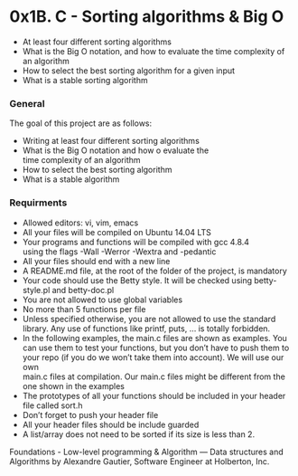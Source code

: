 # 0x1B. C - Sorting algorithms & Big O
* At least four different sorting algorithms
* What is the Big O notation, and how to evaluate the time complexity of an algorithm
* How to select the best sorting algorithm for a given input
* What is a stable sorting algorithm



### General  
The goal of this project are as follows:  

- Writing at least four different sorting algorithms
- What is the Big O notation and how o evaluate the  
  time complexity of an algorithm
- How to select the best sorting algorithm
- What is a stable algorithm  

### Requirments  

- Allowed editors: vi, vim, emacs    
- All your files will be compiled on Ubuntu 14.04 LTS
- Your programs and functions will be compiled with gcc 4.8.4  
  using the flags -Wall -Werror -Wextra and -pedantic
- All your files should end with a new line
- A README.md file, at the root of the folder of the project, is mandatory
- Your code should use the Betty style. It will be checked using 
  betty-style.pl and betty-doc.pl
- You are not allowed to use global variables
- No more than 5 functions per file
- Unless specified otherwise, you are not allowed to use the standard  
  library. Any use of functions like printf, puts, … is totally forbidden.  
- In the following examples, the main.c files are shown as examples. You  
  can use them to test your functions, but you don’t have to push them to  
  your repo (if you do we won’t take them into account). We will use our own   
  main.c files at compilation. Our main.c files might be different from the   
  one shown in the examples  
- The prototypes of all your functions should be included in your header  
  file called sort.h  
- Don’t forget to push your header file  
- All your header files should be include guarded  
- A list/array does not need to be sorted if its size is less than 2.  




































Foundations - Low-level programming & Algorithm ― Data structures and Algorithms
by Alexandre Gautier, Software Engineer at Holberton, Inc.
